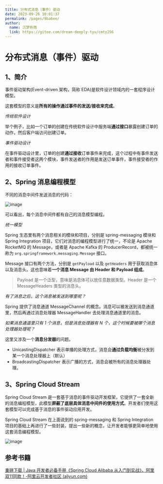 ```yaml
---
title: 分布式消息（事件）驱动
date: 2023-09-26 10:01:37
permalink: /pages/9ba6ee/
author: 
  name: 沉梦听雨
  link: https://gitee.com/dream-deeply-tyu/cmty256
---
```

# 分布式消息（事件）驱动

## 1、简介

事件驱动架构(Event-driven 架构，简称 EDA)是软件设计领域内的一套程序设计模型。

这套模型的意义是**所有的操作通过事件的发送/接收来完成**。

*传统软件设计*

举个例子，比如一个订单的创建在传统软件设计中服务端**通过接口**暴露创建订单的动作，然后客户端访问创建订单。 

*事件驱动设计*

在事件驱动设计里，订单的创建**通过接收**订单事件来完成，这个过程中有事件发送者和事件接受者这两个模块，事件发送者的作用是发送订单事件，事件接受者的作用的接收订单事件。

## 2、Spring 消息编程模型

不同的消息中间件发送消息的代码：

![image](https://jsd.cdn.zzko.cn/gh/cmty256/imgs-blog@main/microservice/image.35qn4fogc280.webp)

可以看出，每个消息中间件都有自己的消息模型编程。

*统一模型*

Spring 生态里有两个消息相关的模块和项目，分别是 spring-messaging 模块和 Spring Integration 项目，它们对消息的编程模型进行了统一，不论是 Apache RocketMQ 的 Message，或者是 Apache Kafka 的 ProducerRecord，都被统一称为 `org.springframework.messaging.Message` 接口。

Message 接口有两个方法，分别是 `getPayload` 以及 `getHeaders` 用于获取消息体以及消息头。这也意味着**一个消息 Message 由 Header 和 Payload 组成**。

> Payload 是一个泛型，意味是消息体可以放任意数据类型。Header 是一个 MessageHeaders 类型的消息头。

*有了消息之后，这个消息被发送到哪里呢？*

Spring 提供了消息通道 MessageChannel 的概念。消息可以被发送到消息通道里，然后再通过消息处理器 MessageHandler 去处理消息通道里的消息。

*如果消息通道里只有 1 个消息，但是消息处理器有 N 个，这个时候要被哪个消息处理器处理呢？*

这里又涉及一个**消息分发器**的问题。

- UnicastingDispatcher 表示单播的处理方式，消息会**通过负载均衡**被分发到某一个消息处理器上（默认）
- BroadcastingDispatcher 表示广播的方式，消息会被所有的消息处理器处理。

## 3、Spring Cloud Stream

Spring Cloud Stream 是一套基于消息的事件驱动开发框架，它提供了一套全新的消息编程模型，此模型**屏蔽了底层具体消息中间件的使用方式**。开发者们使用这套模型可以完成基于消息的事件驱动应用开发。

Spring Cloud Stream 在上面说到的 spring-messaging 和 Spring Integration 项目的基础上再进行了一些封装，提出一些新的概念，让开发者能够更简单地使用这套消息编程模型。

![image](https://jsd.cdn.zzko.cn/gh/cmty256/imgs-blog@main/microservice/image.483w8e0uihg0.webp)

## 参考书籍

[重磅下载 | Java 开发者必备手册《Spring Cloud Alibaba 从入门到实战》，阿里双11同款！-阿里云开发者社区 (aliyun.com)](https://developer.aliyun.com/article/778252)

